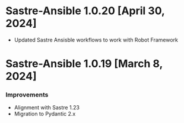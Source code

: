 
Sastre-Ansible 1.0.20 [April 30, 2024]
=========================================

- Updated Sastre Ansisble workflows to work with Robot Framework


Sastre-Ansible 1.0.19 [March 8, 2024]
=========================================

### Improvements
- Alignment with Sastre 1.23
- Migration to Pydantic 2.x
